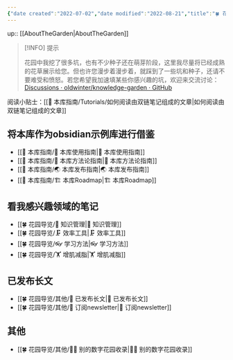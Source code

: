 ```yaml
---
{"date created":"2022-07-02","date modified":"2022-08-21","title":"🍀 花园导览","dg-publish":true,"permalink":"///","dgPassFrontmatter":true}
---
```



up:: [[AboutTheGarden\|AboutTheGarden]]

> [!INFO] 提示
>
> 花园中我挖了很多坑，也有不少种子还在萌芽阶段，这里我尽量将已经成熟的花草展示给您。但也许您漫步着漫步着，就踩到了一些坑和种子，还请不要难受和愤怒。若您希望我加速填某些你感兴趣的坑，欢迎来交流讨论：[Discussions · oldwinter/knowledge-garden · GitHub](https://github.com/oldwinter/knowledge-garden/discussions)

阅读小贴士：[[🧰 本库指南/Tutorials/如何阅读由双链笔记组成的文章\|如何阅读由双链笔记组成的文章]]

## 将本库作为obsidian示例库进行借鉴

- [[🧰 本库指南/🧰 本库使用指南\|🧰 本库使用指南]]
- [[🧰 本库指南/🍫 本库方法论指南\|🍫 本库方法论指南]]
- [[🧰 本库指南/🌏 本库发布指南\|🌏 本库发布指南]]
- [[🧰 本库指南/🏗 本库Roadmap\|🏗 本库Roadmap]]

## 看我感兴趣领域的笔记

- [[🍀 花园导览/🧀 知识管理\|🧀 知识管理]]
- [[🍀 花园导览/🗜 效率工具\|🗜 效率工具]]
- [[🍀 花园导览/👓 学习方法\|👓 学习方法]]
- [[🍀 花园导览/🏋 增肌减脂\|🏋 增肌减脂]]

## 已发布长文

- [[🍀 花园导览/其他/🏹 已发布长文\|🏹 已发布长文]]
- [[🍀 花园导览/其他/📩 订阅newsletter\|📩 订阅newsletter]]

## 其他

- [[🍀 花园导览/其他/👬🏻 别的数字花园收录\|👬🏻 别的数字花园收录]]
